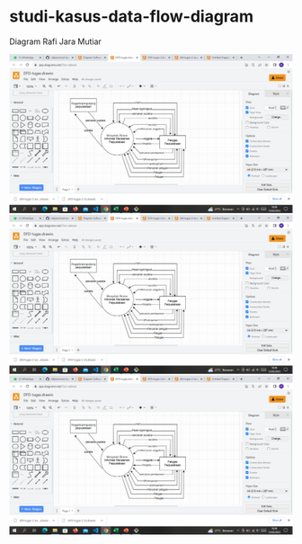 # studi-kasus-data-flow-diagram

Diagram Rafi Jara Mutiar

![level0](img/level0.jpeg)
![level2](img/level0.jpeg)
![level_2](img/level0.jpeg)
